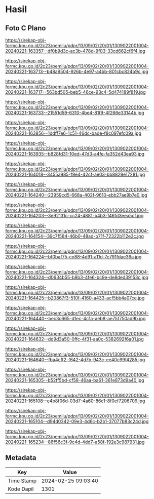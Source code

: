 # Hasil

## Foto C Plano

https://sirekap-obj-formc.kpu.go.id/2c23/pemilu/pdpr/13/09/02/20/01/1309022001004-20240221-163357--df0b9d3c-ac3b-478d-9f03-33cd662cf6f4.jpg

https://sirekap-obj-formc.kpu.go.id/2c23/pemilu/pdpr/13/09/02/20/01/1309022001004-20240221-163713--b48a9504-926b-4e97-a4bb-801cbc824b9c.jpg

https://sirekap-obj-formc.kpu.go.id/2c23/pemilu/pdpr/13/09/02/20/01/1309022001004-20240221-163717--563bd505-beb5-46ce-93c4-5d474189f819.jpg

https://sirekap-obj-formc.kpu.go.id/2c23/pemilu/pdpr/13/09/02/20/01/1309022001004-20240221-163733--21551d59-6310-4be4-81f9-4f266e33144b.jpg

https://sirekap-obj-formc.kpu.go.id/2c23/pemilu/pdpr/13/09/02/20/01/1309022001004-20240221-163856--1ddff7e6-1c51-46dc-bade-f8c097efc09a.jpg

https://sirekap-obj-formc.kpu.go.id/2c23/pemilu/pdpr/13/09/02/20/01/1309022001004-20240221-163935--b828fd31-10ed-47d3-a4fe-fa352d43ea93.jpg

https://sirekap-obj-formc.kpu.go.id/2c23/pemilu/pdpr/13/09/02/20/01/1309022001004-20240221-164018--3455a985-f9e4-42cf-ae03-bb8829e17281.jpg

https://sirekap-obj-formc.kpu.go.id/2c23/pemilu/pdpr/13/09/02/20/01/1309022001004-20240221-164240--23959cd5-668a-402f-9610-ebb27ae9b7e0.jpg

https://sirekap-obj-formc.kpu.go.id/2c23/pemilu/pdpr/13/09/02/20/01/1309022001004-20240221-164203--3e92131c-cc24-4881-b4b3-f46fd3eea5cf.jpg

https://sirekap-obj-formc.kpu.go.id/2c23/pemilu/pdpr/13/09/02/20/01/1309022001004-20240221-164154--39c7f584-46b0-48ad-b71f-72322b112e3c.jpg

https://sirekap-obj-formc.kpu.go.id/2c23/pemilu/pdpr/13/09/02/20/01/1309022001004-20240221-164224--bf0baf75-ce88-4d91-a11d-7c791fdae36a.jpg

https://sirekap-obj-formc.kpu.go.id/2c23/pemilu/pdpr/13/09/02/20/01/1309022001004-20240221-164324--d0634b55-b8b3-4fe6-bc9e-de8ded39153c.jpg

https://sirekap-obj-formc.kpu.go.id/2c23/pemilu/pdpr/13/09/02/20/01/1309022001004-20240221-164425--b20867f3-510f-4160-a433-acf5bb4a07ce.jpg

https://sirekap-obj-formc.kpu.go.id/2c23/pemilu/pdpr/13/09/02/20/01/1309022001004-20240221-164440--bec3c665-d1ec-4c1a-aeb8-ae75f750ad9b.jpg

https://sirekap-obj-formc.kpu.go.id/2c23/pemilu/pdpr/13/09/02/20/01/1309022001004-20240221-164632--dd9d3a50-0ffc-4f31-aa0c-5382692f6a01.jpg

https://sirekap-obj-formc.kpu.go.id/2c23/pemilu/pdpr/13/09/02/20/01/1309022001004-20240221-164640--fba4cff2-f642-4d7b-943c-ee40c99f4285.jpg

https://sirekap-obj-formc.kpu.go.id/2c23/pemilu/pdpr/13/09/02/20/01/1309022001004-20240221-165305--b52ff5bd-cf58-46aa-ba61-361e873d9a40.jpg

https://sirekap-obj-formc.kpu.go.id/2c23/pemilu/pdpr/13/09/02/20/01/1309022001004-20240221-165108--e4b8f06d-03d7-4a60-86c1-8f0ef7206709.jpg

https://sirekap-obj-formc.kpu.go.id/2c23/pemilu/pdpr/13/09/02/20/01/1309022001004-20240221-165104--d94d0342-09e3-4d6c-b2b1-37077b83c24d.jpg

https://sirekap-obj-formc.kpu.go.id/2c23/pemilu/pdpr/13/09/02/20/01/1309022001004-20240221-165234--86f56c3f-9c4d-4dd7-a58f-192e3c987931.jpg


## Metadata

| Key        | Value               |
| ---------- | ------------------- |
| Time Stamp | 2024-02-25 09:03:40 |
| Kode Dapil | 1301                |



